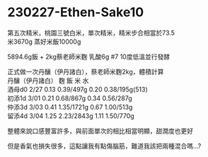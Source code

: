 # 230227-Ethen-Sake10

第五次精米，桃園三號白米，單次精米，精米步合相當於73.5   
米3670g 蒸好米飯10000g

5894.6g飯 + 2kg蔡老師米麴  乳酸6g  #7 10度低溫並行發酵

正式做一次丹釀（伊丹諸白），蔡老師米麴2kg，體積計算   
丹釀（伊丹諸白）		麴	飯			米		水   
酒母d0 2/27		0.13	0.39/497g	0.20	0.38/195g(513)   
初添1d 3/01		0.21	0.68/867g	0.34	0.56/287g   
仲添3d 3/03		0.41	1.35/1721g	0.67	1.00/513g   
留添4d 3/04		1.25	2.23/2843g	1.11	1.50/770g   

整體來說口感豐富許多，與前面單次的相比相當明顯，甜潤度也更好

但是香氣也損失很多，這點讓我有點傷腦筋，難道我該把兩種混合嗎...?